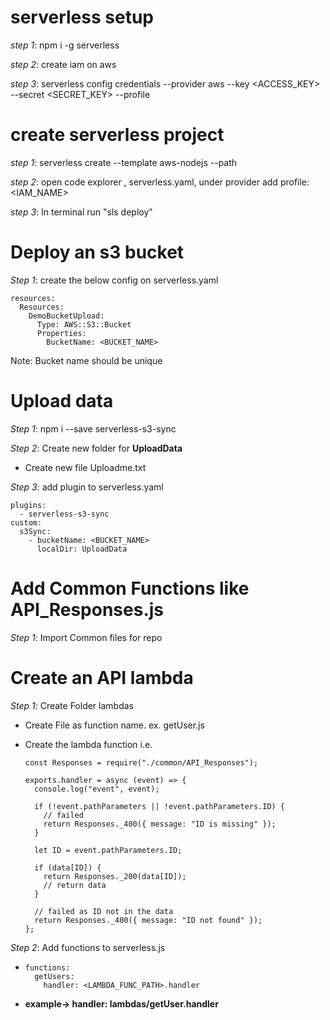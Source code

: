 # serverless setup

_step 1_: npm i -g serverless

_step 2_: create iam on aws

_step 3_: serverless config credentials --provider aws --key <ACCESS_KEY> --secret <SECRET_KEY> --profile <NAME>

# create serverless project

_step 1_: serverless create --template aws-nodejs --path <PATHNAME>

_step 2_: open code explorer , serverless.yaml, under provider add profile:<IAM_NAME>

_step 3_: In terminal run "sls deploy"

# Deploy an s3 bucket

_Step 1_: create the below config on serverless.yaml

```
resources:
  Resources:
    DemoBucketUpload:
      Type: AWS::S3::Bucket
      Properties:
        BucketName: <BUCKET_NAME>
```

Note: Bucket name should be unique

# Upload data

_Step 1_: npm i --save serverless-s3-sync

_Step 2_: Create new folder for **UploadData**

- Create new file Uploadme.txt

_Step 3_: add plugin to serverless.yaml

```
plugins:
  - serverless-s3-sync
custom:
  s3Sync:
    - bucketName: <BUCKET_NAME>
      localDir: UploadData
```
  
   
# Add Common Functions like API_Responses.js
 _Step 1_: Import Common files for repo
  

# Create an API lambda

_Step 1_: Create Folder lambdas

- Create File as function name. ex. getUser.js
- Create the lambda function
  i.e.

  ```
  const Responses = require("./common/API_Responses");

  exports.handler = async (event) => {
    console.log("event", event);

    if (!event.pathParameters || !event.pathParameters.ID) {
      // failed
      return Responses._400({ message: "ID is missing" });
    }

    let ID = event.pathParameters.ID;

    if (data[ID]) {
      return Responses._200(data[ID]);
      // return data
    }

    // failed as ID not in the data
    return Responses._400({ message: "ID not found" });
  };
  ```
  
_Step 2_: Add functions to serverless.js
  
- ```
  functions:
    getUsers:
      handler: <LAMBDA_FUNC_PATH>.handler

  ```

- **example-> handler: lambdas/getUser.handler**
